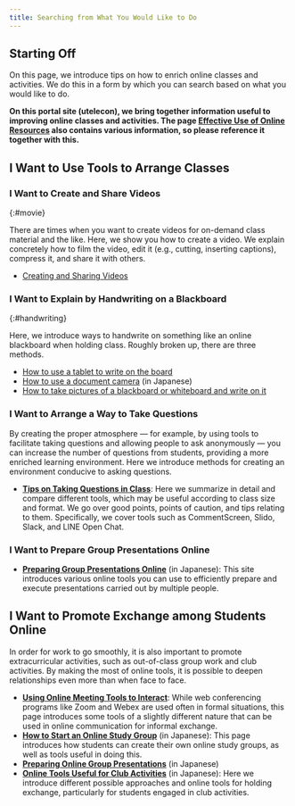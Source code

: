 ```yaml
---
title: Searching from What You Would Like to Do
---
```


## Starting Off

On this page, we introduce tips on how to enrich online classes and activities.  We do this in a form by which you can search based on what you would like to do.

**On this portal site (utelecon), we bring together information useful to improving online classes and activities. The page [Effective Use of Online Resources](/en/online/) also contains various information, so please reference it together with this.**

## I Want to Use Tools to Arrange Classes
### I Want to Create and Share Videos
{:#movie}

There are times when you want to create videos for on-demand class material and the like. Here, we show you how to create a video. We explain concretely how to film the video, edit it (e.g., cutting, inserting captions), compress it, and share it with others.

* [Creating and Sharing Videos](/en/articles/create_share_movie/)

### I Want to Explain by Handwriting on a Blackboard
{:#handwriting}

Here, we introduce ways to handwrite on something like an online blackboard when holding class. Roughly broken up, there are three methods.

* [How to use a tablet to write on the board](handwriting/tablet)
* [How to use a document camera](/online/topics/handwriting/camera) (in Japanese)
* [How to take pictures of a blackboard or whiteboard and write on it](handwriting/board)

### I Want to Arrange a Way to Take Questions
By creating the proper atmosphere — for example, by using tools to facilitate taking questions and allowing people to ask anonymously — you can increase the number of questions from students, providing a more enriched learning environment. Here we introduce methods for creating an environment conducive to asking questions.

- **[Tips on Taking Questions in Class](/en/articles/question-tools/)**: Here we summarize in detail and compare different tools, which may be useful according to class size and format.  We go over good points, points of caution, and tips relating to them. Specifically, we cover tools such as CommentScreen, Slido, Slack, and LINE Open Chat.

### I Want to Prepare Group Presentations Online

- **[Preparing Group Presentations Online](/articles/group-presentation/)** (in Japanese): This site introduces various online tools you can use to efficiently prepare and execute presentations carried out by multiple people.


## I Want to Promote Exchange among Students Online

In order for work to go smoothly, it is also important to promote extracurricular activities, such as out-of-class group work and club activities. By making the most of online tools, it is possible to deepen relationships even more than when face to face.

- **[Using Online Meeting Tools to Interact](/en/articles/online-interaction/)**: While web conferencing programs like Zoom and Webex are used often in formal situations, this page introduces some tools of a slightly different nature that can be used in online communication for informal exchange.
- **[How to Start an Online Study Group](/articles/student-communication/)** (in Japanese): This page introduces how students can create their own online study groups, as well as tools useful in doing this.
- **[Preparing Online Group Presentations](/articles/group-presentation/)** (in Japanese)
- **[Online Tools Useful for Club Activities](/articles/club-activity/)** (in Japanese): Here we introduce different possible approaches and online tools for holding exchange, particularly for students engaged in club activities.
<!-- - **[オンラインツールで予定を管理する](/articles/schedule-management/)**：オンラインツールを使った上手な予定管理の方法を紹介しています． -->
